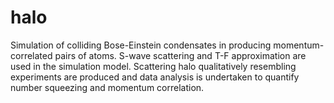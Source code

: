 # halo
Simulation of colliding Bose-Einstein condensates in producing momentum-correlated pairs of atoms.
S-wave scattering and T-F approximation are used in the simulation model.
Scattering halo qualitatively resembling experiments are produced and data analysis is undertaken to quantify number squeezing and momentum correlation.
